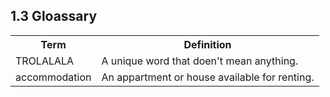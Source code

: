 ## 1.3 Gloassary


<table>
  <tr>
    <th>Term</th>
    <th>Definition</th>
  </tr>
  <tr>
    <td>TROLALALA</td>
    <td>A unique word that doen't mean anything.</td>
  </tr>
  <tr>
    <td>accommodation</td>
    <td>An appartment or house available for renting.</td>
  </tr>
</table>